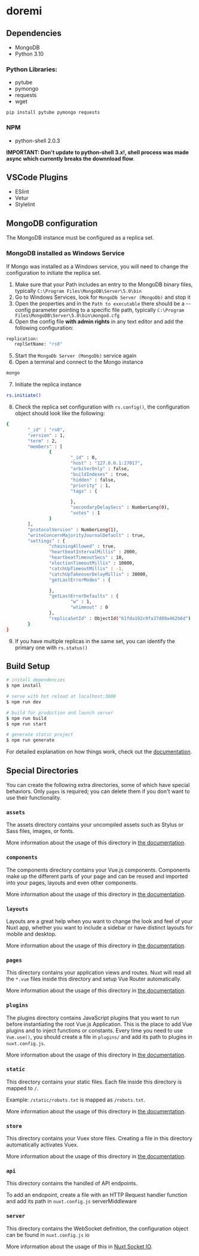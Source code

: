 # doremi

## Dependencies

- MongoDB
- Python 3.10

### Python Libraries:

- pytube
- pymongo
- requests
- wget

```
pip install pytube pymongo requests
```

### NPM 

 - python-shell 2.0.3

**IMPORTANT: Don't update to python-shell 3.x!, shell process was made async which currently breaks the downnload flow**.

## VSCode Plugins

- ESlint
- Vetur
- Stylelint

## MongoDB configuration

The MongoDB instance must be configured as a replica set.

### MongoDB installed as Windows Service

If Mongo was installed as a Windows service, you will need to change the configuration to initiate the replica set.

1. Make sure that your Path includes an entry to the MongoDB binary files, typically `C:\Program Files\MongoDB\Server\5.0\bin`
1. Go to Windows Services, look for `MongoDb Server (MongoDb)` and stop it
1. Open the properties and in the `Path to executable` there should be a --config parameter pointing to a specific file path, typically `C:\Program Files\MongoDB\Server\5.0\bin\mongod.cfg`
1. Open the config file **with admin rights** in any text editor and add the following configuration:
```bash
replication:
   replSetName: "rs0"
```
5. Start the `MongoDb Server (MongoDb)` service again
1. Open a terminal and connect to the Mongo instance
```bash
mongo
```
7. Initiate the replica instance
```bash
rs.initiate()
```
8. Check the replica set configuration with `rs.config()`, the configuration object should look like the following:
```bash
{
        "_id" : "rs0",
        "version" : 1,
        "term" : 2,
        "members" : [
                {
                        "_id" : 0,
                        "host" : "127.0.0.1:27017",
                        "arbiterOnly" : false,
                        "buildIndexes" : true,
                        "hidden" : false,
                        "priority" : 1,
                        "tags" : {

                        },
                        "secondaryDelaySecs" : NumberLong(0),
                        "votes" : 1
                }
        ],
        "protocolVersion" : NumberLong(1),
        "writeConcernMajorityJournalDefault" : true,
        "settings" : {
                "chainingAllowed" : true,
                "heartbeatIntervalMillis" : 2000,
                "heartbeatTimeoutSecs" : 10,
                "electionTimeoutMillis" : 10000,
                "catchUpTimeoutMillis" : -1,
                "catchUpTakeoverDelayMillis" : 30000,
                "getLastErrorModes" : {

                },
                "getLastErrorDefaults" : {
                        "w" : 1,
                        "wtimeout" : 0
                },
                "replicaSetId" : ObjectId("61fda192c9fa37d09a462b6d")
        }
}
```
9. If you have multiple replicas in the same set, you can identify the primary one with `rs.status()` 

## Build Setup

```bash
# install dependencies
$ npm install

# serve with hot reload at localhost:3000
$ npm run dev

# build for production and launch server
$ npm run build
$ npm run start

# generate static project
$ npm run generate
```

For detailed explanation on how things work, check out the [documentation](https://nuxtjs.org).

## Special Directories

You can create the following extra directories, some of which have special behaviors. Only `pages` is required; you can delete them if you don't want to use their functionality.

### `assets`

The assets directory contains your uncompiled assets such as Stylus or Sass files, images, or fonts.

More information about the usage of this directory in [the documentation](https://nuxtjs.org/docs/2.x/directory-structure/assets).

### `components`

The components directory contains your Vue.js components. Components make up the different parts of your page and can be reused and imported into your pages, layouts and even other components.

More information about the usage of this directory in [the documentation](https://nuxtjs.org/docs/2.x/directory-structure/components).

### `layouts`

Layouts are a great help when you want to change the look and feel of your Nuxt app, whether you want to include a sidebar or have distinct layouts for mobile and desktop.

More information about the usage of this directory in [the documentation](https://nuxtjs.org/docs/2.x/directory-structure/layouts).


### `pages`

This directory contains your application views and routes. Nuxt will read all the `*.vue` files inside this directory and setup Vue Router automatically.

More information about the usage of this directory in [the documentation](https://nuxtjs.org/docs/2.x/get-started/routing).

### `plugins`

The plugins directory contains JavaScript plugins that you want to run before instantiating the root Vue.js Application. This is the place to add Vue plugins and to inject functions or constants. Every time you need to use `Vue.use()`, you should create a file in `plugins/` and add its path to plugins in `nuxt.config.js`.

More information about the usage of this directory in [the documentation](https://nuxtjs.org/docs/2.x/directory-structure/plugins).

### `static`

This directory contains your static files. Each file inside this directory is mapped to `/`.

Example: `/static/robots.txt` is mapped as `/robots.txt`.

More information about the usage of this directory in [the documentation](https://nuxtjs.org/docs/2.x/directory-structure/static).

### `store`

This directory contains your Vuex store files. Creating a file in this directory automatically activates Vuex.

More information about the usage of this directory in [the documentation](https://nuxtjs.org/docs/2.x/directory-structure/store).

### `api`

This directory contains the handled of API endpoints.

To add an endopoint, create a file with an HTTP Request handler function and add its path in `nuxt.config.js` serverMiddleware

### `server`

This directory contains the WebSocket definition, the configuration object can be found in `nuxt.config.js` io

More information about the usage of this in [Nuxt Socket IO](https://nuxt-socket-io.netlify.app/).